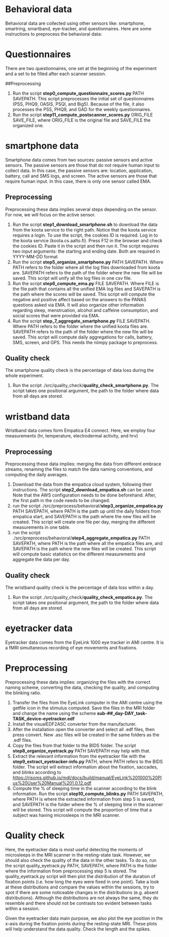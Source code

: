 # Behavioral data
Behavioral data are collected using other sensors like: smartphone, smartring, smartband, eye-tracker, and questionnaires. Here are some instructions to preprocess the behavioral data:

# Questionnaires
There are two questionnaires, one set at the beginning of the experiment and a set to be filled after each scanner session. 

##Preprocessing
1. Run the script **step0_compute_questionnaire_scores.py** PATH SAVEPATH. This script preprocesses the initial set of questionnaires (PSS, PHQ9, OASIS, PSQI, and Big5). Because of the file, it also processes the PSS, PHQ9, and GAD for the weekly questionnaires.
2. Run the script **step11_compute_postscanner_scores.py** ORIG_FILE SAVE_FILE, where ORIG_FILE is the original file and SAVE_FILE the organized one.

# smartphone data
Smartphone data comes from two sources: passive sensors and active sensors. The passive sensors are those that do not require human input to collect data. In this case, the passive sensors are: location, application, battery, call and SMS logs, and screen. The active sensors are those that require human input. In this case, there is only one sensor called EMA. 

## Preprocessing
Preprocessing these data implies several steps depending on the sensor. For now, we will focus on the active sensor.

1. Run the script **step1_download_smartphone.sh** to download the data from the koota service to the right path. Notice that the koota service requires a login. To use the script, the cookies ID is required. Log in to the koota service (koota.cs.aalto.fi). Press F12 in the browser and check the cookies ID. Paste it in the script and then run it. The script requires two input arguments: the starting and ending date. Both are required in YYYY-MM-DD format
2. Run the script **step5_organize_smartphone.py** PATH SAVEPATH. Where PATH refers to the folder where all the log files downloaded from koota are. SAVEPATH refers to the path of the folder where the new file will be saved. This script will unify all the log files in one csv file. 
3. Run the script **step6_compute_ema.py** FILE SAVEPATH. Where FILE is the file path that contains all the unified EMA log files and SAVEPATH is the path where the scores will be saved. This script will compute the negative and positive affect based on the answers to the PANAS questions asked via EMA. It will also organize other information regarding sleep, menstruation, alcohol and caffeine consumption, and social scores that were provided via EMA. 
4. Run the script **step_7_aggregate_smartphone.py** FILE SAVEPATH. Where PATH refers to the folder where the unified koota files are. SAVEPATH refers to the path of the folder where the new file will be saved. This script will compute daily aggregations for calls, battery, SMS, screen, and GPS. This needs the niimpy package to preprocess. 

## Quality check
The smartphone quality check is the percentage of data loss during the whole experiment. 
1. Run the script ./src/quality_check/**quality_check_smartphone.py**. The script takes one positional argument, the path to the folder where data from all days are stored. 


# wristband data
Wristband data comes form Empatica E4 connect. Here, we employ four measurements (hr, temperature, electrodermal activity, and hrv)

## Preprocessing
Preprocessing these data implies: merging the data from different embrace streams, renaming the files to match the data naming conventions, and computing the daily averages.

1. Download the data from the empatica cloud system, following their instructions. The script **step2_download_empatica.sh** can be used. Note that the AWS configuration needs to be done beforehand. After, the first path in the code needs to be changed.
2. run the script ./src/preprocess/behavioral/**step3_organize_empatica.py** PATH SAVEPATH, where PATH is the path up until the daily folders from empatica start, and SAVEPATH is the path where the new files will be created. This script will create one file per day, merging the different measurements in one table. 
3. run the script ./src/preprocess/behavioral/**step4_aggregate_empatica.py** PATH SAVEPATH, where PATH is the path where all the empatica files are, and SAVEPATH is the path where the new files will be created. This script will compute basic statistics on the different measurements and aggregate the data per day. 

## Quality check
The wristband quality check is the percentage of data loss within a day. 
1. Run the script ./src/quality_check/**quality_check_empatica.py**. The script takes one positional argument, the path to the folder where data from all days are stored. 

# eyetracker data

Eyetracker data comes from the EyeLink 1000 eye tracker in AMI centre. It is a fMRI simultaneous recording of eye movements and fixations. 

# Preprocessing
Preprocessing these data implies: organizing the files with the correct naming scheme, converting the data, checking the quality, and computing the blinking ratio. 

1. Transfer the files from the EyeLink computer in the AMI centre using the getfile icon in the stimulus computed. Save the files in the MRI folder and change the name using the scheme **sub-##_day-DAY_task-TASK_device-eyetracker.edf**
2. Install the visualEDF2ASC converter from the manufacturer.
3. After the installation open the converter and select all .edf files, then press convert. New .asc files will be created in the same folders as the .edf files.
4. Copy the files from that folder to the BIDS folder. The script **step8_organize_eyetrack.py** PATH SAVEPATH may help with that. 
5. Extract the relevant information from the eyetracker file with the **step9_extract_eyetracker-info.py** PATH, where PATH refers to the BIDS folder. The script will extract information about the fixation, saccades, and blinks according to https://risoms.github.io/mdl/docs/build/manual/EyeLink%201000%20Plus%20User%20Manual%201.0.12.pdf
6. Compute the % of sleeping time in the scanner according to the blink information. Run the script **step10_compute_blinks.py** PATH SAVEPATH, where PATH is where the extracted information from step 5 is saved, and SAVEPATH is the folder where the % of sleeping time in the scanner will be stored. This script will compute the proportion of time that a subject was having microsleeps in the MRI scanner. 

# Quality check
Here, the eyetracker data is most useful detecting the moments of microsleeps in the MRI scanner in the resting-state task. However, we should also check the quality of the data in the other tasks. To do so, run the script quality_eyetrack.py PATH, SAVEPATH, where PATH is the folder where the information from preprocessing step 5 is stored. The quality_eyetrack.py script will then plot the distribution of the duration of fixation points (i.e. how long the eyes were fixed in one point). Take a look at these distributions and compare the values within the sessions, try to spot if there are some noticeable changes in the distributions (e.g. absent distributions). Although the distributions are not always the same, they do resemble and there should not be contrasts too evident between tasks within a session. 

Given the eyetracker data main purpose, we also plot the eye position in the x-asis during the fixation points during the resting-state MRI. These plots will help understand the data quality. Check the length and the spikes. 
